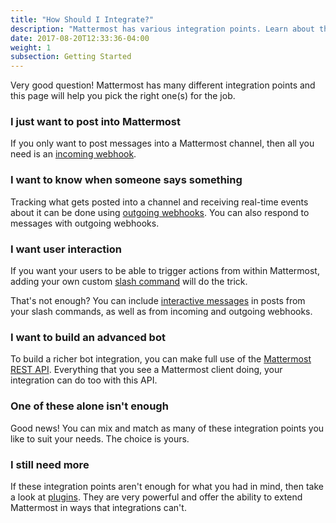 ```yaml
---
title: "How Should I Integrate?"
description: "Mattermost has various integration points. Learn about the various ways you can integrate Mattermost with other services."
date: 2017-08-20T12:33:36-04:00
weight: 1
subsection: Getting Started
---
```


Very good question! Mattermost has many different integration points and this page will help you pick the right one(s) for the job.

### I just want to post into Mattermost

If you only want to post messages into a Mattermost channel, then all you need is an [incoming webhook](/integrate/incoming-webhooks/).

### I want to know when someone says something

Tracking what gets posted into a channel and receiving real-time events about it can be done using [outgoing webhooks](/integrate/outgoing-webhooks/). You can also respond to messages with outgoing webhooks.

### I want user interaction

If you want your users to be able to trigger actions from within Mattermost, adding your own custom [slash command](/integrate/slash-commands/) will do the trick.

That's not enough? You can include <a target="_blank" href="https://docs.mattermost.com/developer/interactive-messages.html">interactive messages</a> in posts from your slash commands, as well as from incoming and outgoing webhooks.

### I want to build an advanced bot

To build a richer bot integration, you can make full use of the [Mattermost REST API](/integrate/rest-api/). Everything that you see a Mattermost client doing, your integration can do too with this API.

### One of these alone isn't enough

Good news! You can mix and match as many of these integration points you like to suit your needs. The choice is yours.

### I still need more

If these integration points aren't enough for what you had in mind, then take a look at [plugins](/extend/plugins/). They are very powerful and offer the ability to extend Mattermost in ways that integrations can't.
